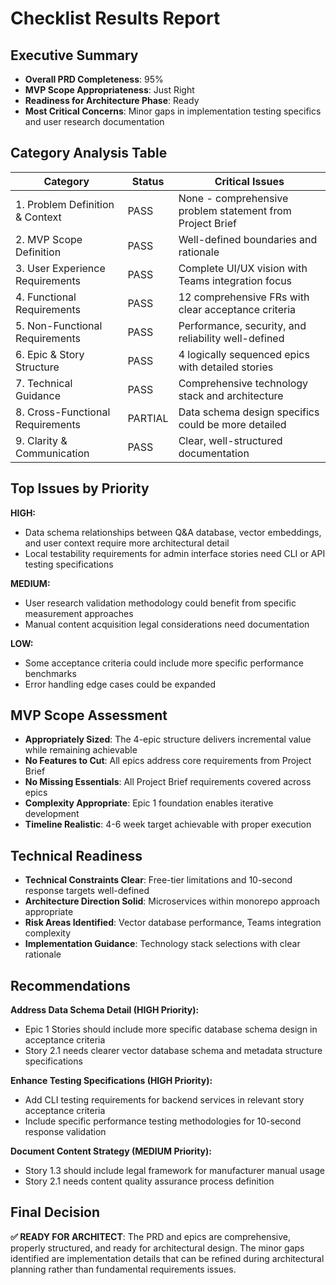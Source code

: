 # Checklist Results Report

## Executive Summary
- **Overall PRD Completeness**: 95%
- **MVP Scope Appropriateness**: Just Right
- **Readiness for Architecture Phase**: Ready
- **Most Critical Concerns**: Minor gaps in implementation testing specifics and user research documentation

## Category Analysis Table

| Category                         | Status  | Critical Issues |
| -------------------------------- | ------- | --------------- |
| 1. Problem Definition & Context  | PASS    | None - comprehensive problem statement from Project Brief |
| 2. MVP Scope Definition          | PASS    | Well-defined boundaries and rationale |
| 3. User Experience Requirements  | PASS    | Complete UI/UX vision with Teams integration focus |
| 4. Functional Requirements       | PASS    | 12 comprehensive FRs with clear acceptance criteria |
| 5. Non-Functional Requirements   | PASS    | Performance, security, and reliability well-defined |
| 6. Epic & Story Structure        | PASS    | 4 logically sequenced epics with detailed stories |
| 7. Technical Guidance            | PASS    | Comprehensive technology stack and architecture |
| 8. Cross-Functional Requirements | PARTIAL | Data schema design specifics could be more detailed |
| 9. Clarity & Communication       | PASS    | Clear, well-structured documentation |

## Top Issues by Priority

**HIGH:**
- Data schema relationships between Q&A database, vector embeddings, and user context require more architectural detail
- Local testability requirements for admin interface stories need CLI or API testing specifications

**MEDIUM:**
- User research validation methodology could benefit from specific measurement approaches
- Manual content acquisition legal considerations need documentation

**LOW:**
- Some acceptance criteria could include more specific performance benchmarks
- Error handling edge cases could be expanded

## MVP Scope Assessment
- **Appropriately Sized**: The 4-epic structure delivers incremental value while remaining achievable
- **No Features to Cut**: All epics address core requirements from Project Brief
- **No Missing Essentials**: All Project Brief requirements covered across epics
- **Complexity Appropriate**: Epic 1 foundation enables iterative development
- **Timeline Realistic**: 4-6 week target achievable with proper execution

## Technical Readiness
- **Technical Constraints Clear**: Free-tier limitations and 10-second response targets well-defined
- **Architecture Direction Solid**: Microservices within monorepo approach appropriate
- **Risk Areas Identified**: Vector database performance, Teams integration complexity
- **Implementation Guidance**: Technology stack selections with clear rationale

## Recommendations

**Address Data Schema Detail (HIGH Priority):**
- Epic 1 Stories should include more specific database schema design in acceptance criteria
- Story 2.1 needs clearer vector database schema and metadata structure specifications

**Enhance Testing Specifications (HIGH Priority):**  
- Add CLI testing requirements for backend services in relevant story acceptance criteria
- Include specific performance testing methodologies for 10-second response validation

**Document Content Strategy (MEDIUM Priority):**
- Story 1.3 should include legal framework for manufacturer manual usage
- Story 2.1 needs content quality assurance process definition

## Final Decision

**✅ READY FOR ARCHITECT**: The PRD and epics are comprehensive, properly structured, and ready for architectural design. The minor gaps identified are implementation details that can be refined during architectural planning rather than fundamental requirements issues.
